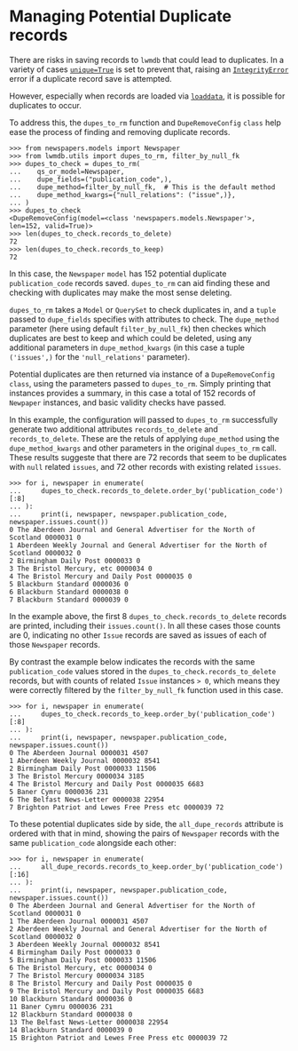 # Managing Potential Duplicate records

There are risks in saving records to `lwmdb` that could lead to duplicates. In a variety of cases [`unique=True`](https://docs.djangoproject.com/en/4.2/ref/models/fields/#unique) is set to prevent that, raising an [`IntegrityError`](https://docs.djangoproject.com/en/4.2/ref/exceptions/#django.db.IntegrityError) error if a duplicate record save is attempted. 

However, especially when records are loaded via [`loaddata`](https://docs.djangoproject.com/en/4.2/ref/django-admin/#loaddata), it is possible for duplicates to occur.

To address this, the `dupes_to_rm` function and `DupeRemoveConfig` `class` help ease the process of finding and removing duplicate records.

```pycon
>>> from newspapers.models import Newspaper
>>> from lwmdb.utils import dupes_to_rm, filter_by_null_fk
>>> dupes_to_check = dupes_to_rm(
...    qs_or_model=Newspaper,
...    dupe_fields=("publication_code",),
...    dupe_method=filter_by_null_fk,  # This is the default method
...    dupe_method_kwargs={"null_relations": ("issue",)},
... )
>>> dupes_to_check
<DupeRemoveConfig(model=<class 'newspapers.models.Newspaper'>, len=152, valid=True)>
>>> len(dupes_to_check.records_to_delete)
72
>>> len(dupes_to_check.records_to_keep)
72
```

In this case, the `Newspaper` `model` has 152 potential duplicate `publication_code` records saved. `dupes_to_rm` can aid finding these and checking with duplicates may make the most sense deleting.

`dupes_to_rm` takes a `Model` or `QuerySet` to check duplicates in, and a `tuple` passed to `dupe_fields` specifies with attributes to check. The `dupe_method` parameter (here using default `filter_by_null_fk`) then checkes which duplicates are best to keep and which could be deleted, using any additional parameters in `dupe_method_kwargs` (in this case a tuple `('issues',)` for the `'null_relations'` parameter).

Potential duplicates are then returned via instance of a `DupeRemoveConfig` `class`, using the parameters passed to `dupes_to_rm`. Simply printing that instances provides a summary, in this case a total of 152 records of `Newpaper` instances, and basic validity checks have passed.

In this example, the configuration will passed to `dupes_to_rm` successfully generate two additional attributes `records_to_delete` and `records_to_delete`. These are the retuls of applying `dupe_method` using the `dupe_method_kwargs` and other parameters in the original `dupes_to_rm` call. These results suggeste that there are 72 records that seem to be duplicates with `null` related `issues`, and 72 other records with existing related `issues`.

``` pycon
>>> for i, newspaper in enumerate(
...     dupes_to_check.records_to_delete.order_by('publication_code')[:8]
... ):
...     print(i, newspaper, newspaper.publication_code, newspaper.issues.count())
0 The Aberdeen Journal and General Advertiser for the North of Scotland 0000031 0
1 Aberdeen Weekly Journal and General Advertiser for the North of Scotland 0000032 0
2 Birmingham Daily Post 0000033 0
3 The Bristol Mercury, etc 0000034 0
4 The Bristol Mercury and Daily Post 0000035 0
5 Blackburn Standard 0000036 0
6 Blackburn Standard 0000038 0
7 Blackburn Standard 0000039 0
```

In the example above, the first 8 `dupes_to_check.records_to_delete` records are printed, including their `issues.count()`. In all these cases those counts are 0, indicating no other `Issue` records are saved as issues of each of those `Newspaper` records.


By contrast the example below indicates the records with the same `publication_code` values stored in the `dupes_to_check.records_to_delete` records, but with counts of related `Issue` instances `> 0`, which means they were correctly filtered by the `filter_by_null_fk` function used in this case.

``` pycon
>>> for i, newspaper in enumerate(
...     dupes_to_check.records_to_keep.order_by('publication_code')[:8]
... ):
...     print(i, newspaper, newspaper.publication_code, newspaper.issues.count())
0 The Aberdeen Journal 0000031 4507
1 Aberdeen Weekly Journal 0000032 8541
2 Birmingham Daily Post 0000033 11506
3 The Bristol Mercury 0000034 3185
4 The Bristol Mercury and Daily Post 0000035 6683
5 Baner Cymru 0000036 231
6 The Belfast News-Letter 0000038 22954
7 Brighton Patriot and Lewes Free Press etc 0000039 72
```

To these potential duplicates side by side, the `all_dupe_records` attribute is ordered with that in mind, showing the pairs of `Newspaper` records with the same `publication_code` alongside each other:

```pycon
>>> for i, newspaper in enumerate(
...     all_dupe_records.records_to_keep.order_by('publication_code')[:16]
... ):
...     print(i, newspaper, newspaper.publication_code, newspaper.issues.count())
0 The Aberdeen Journal and General Advertiser for the North of Scotland 0000031 0
1 The Aberdeen Journal 0000031 4507
2 Aberdeen Weekly Journal and General Advertiser for the North of Scotland 0000032 0
3 Aberdeen Weekly Journal 0000032 8541
4 Birmingham Daily Post 0000033 0
5 Birmingham Daily Post 0000033 11506
6 The Bristol Mercury, etc 0000034 0
7 The Bristol Mercury 0000034 3185
8 The Bristol Mercury and Daily Post 0000035 0
9 The Bristol Mercury and Daily Post 0000035 6683
10 Blackburn Standard 0000036 0
11 Baner Cymru 0000036 231
12 Blackburn Standard 0000038 0
13 The Belfast News-Letter 0000038 22954
14 Blackburn Standard 0000039 0
15 Brighton Patriot and Lewes Free Press etc 0000039 72

```
